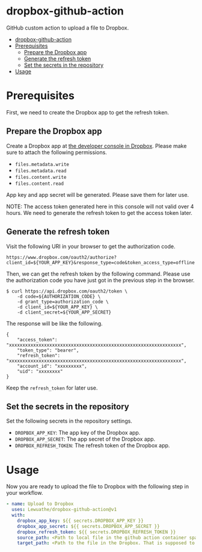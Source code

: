 dropbox-github-action
===


GitHub custom action to upload a file to Dropbox.

- [dropbox-github-action](#dropbox-github-action)
- [Prerequisites](#prerequisites)
  - [Prepare the Dropbox app](#prepare-the-dropbox-app)
  - [Generate the refresh token](#generate-the-refresh-token)
  - [Set the secrets in the repository](#set-the-secrets-in-the-repository)
- [Usage](#usage)



# Prerequisites

First, we need to create the Dropbox app to get the refresh token.

## Prepare the Dropbox app
Create a Dropbox app at [the developer console in Dropbox](https://www.dropbox.com/developers/apps/create). Please make sure to attach the following permissions.

- `files.metadata.write`
- `files.metadata.read`
- `files.content.write`
- `files.content.read`

App key and app secret will be generated. Please save them for later use.

NOTE: The access token generated here in this console will not valid over 4 hours. We need to generate the refresh token to get the access token later.

## Generate the refresh token

Visit the following URI in your browser to get the authorization code.

```
https://www.dropbox.com/oauth2/authorize?client_id=${YOUR_APP_KEY}&response_type=code&token_access_type=offline
```

Then, we can get the refresh token by the following command. Please use the authorization code you have just got in the previous step in the browser. 

```
$ curl https://api.dropbox.com/oauth2/token \
    -d code=${AUTHORIZATION_CODE} \
    -d grant_type=authorization_code \
    -d client_id=${YOUR_APP_KEY} \
    -d client_secret=${YOUR_APP_SECRET}
```

The response will be like the following.

```
{
    "access_token": "xxxxxxxxxxxxxxxxxxxxxxxxxxxxxxxxxxxxxxxxxxxxxxxxxxxxxxxxxxxxxxxx",
    "token_type": "bearer",
    "refresh_token": "xxxxxxxxxxxxxxxxxxxxxxxxxxxxxxxxxxxxxxxxxxxxxxxxxxxxxxxxxxxxxxxx",
    "account_id": "xxxxxxxxx",
    "uid": "xxxxxxxx"
}
```

Keep the `refresh_token` for later use.

## Set the secrets in the repository

Set the following secrets in the repository settings.

- `DROPBOX_APP_KEY`: The app key of the Dropbox app.
- `DROPBOX_APP_SECRET`: The app secret of the Dropbox app.
- `DROPBOX_REFRESH_TOKEN`: The refresh token of the Dropbox app.


# Usage
Now you are ready to upload the file to Dropbox with the following step in your workflow.

```yaml
- name: Upload to Dropbox
  uses: Lewuathe/dropbox-github-action@v1
  with:
    dropbox_app_key: ${{ secrets.DROPBOX_APP_KEY }}
    dropbox_app_secret: ${{ secrets.DROPBOX_APP_SECRET }}
    dropbox_refresh_token: ${{ secrets.DROPBOX_REFRESH_TOKEN }}
    source_path: <Path to local file in the github action container space>
    target_path: <Path to the file in the Dropbox. That is supposed to be under the app folder>
```




